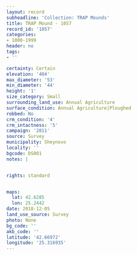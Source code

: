 ```yaml
---
layout: record
subheadline: 'Collection: TRAP Mounds'
title: TRAP Mound - 1057
record_id: '1057'
categories:
- 1000-1999
header: no
tags:
- ''

certainty: Certain
elevation: '404'
max_diameter: '53'
min_diameter: '44'
height: '1'
size_category: Small
surrounding_land_use: Annual Agriculture
surface_condition: Annual Agriculture|Ploughed
robbed: No
crm_condition: '4'
crm_intactness: '5'
campaign: '2011'
source: Survey
municipality: Sheynovo
locality: ''
bgcode: DS001
notes: |


rights: standard


maps:
  lat: 42.6285
  lon: 25.2442
date: 2018-12-05
land_use_source: Survey
photo: None
bg_code: ''
akb_code: ''
latitude: '42.66972'
longitude: '25.316935'
---
```

